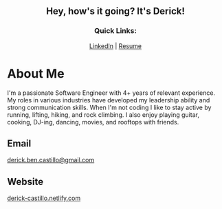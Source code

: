 <h2 align="center">Hey, how's it going? It's Derick! </h2>

<h3 align="center">Quick Links:</h3>
<p align="center">
  <a href="https://linkedin.com/in/dbcastillo">LinkedIn</a> | 
  <a href="https://www.canva.com/design/DAFs9NoYrD4/dH3K7IessWM-Qhlg4eCmFw/view?utm_content=DAFs9NoYrD4&utm_campaign=designshare&utm_medium=link&utm_source=publishsharelink">Resume</a>
</p>

# About Me 

I'm a passionate Software Engineer with 4+ years of relevant experience. My roles in various industries have developed my leadership ability and strong communication skills. When I'm not coding I like to stay active by running, lifting, hiking, and rock climbing. I also enjoy playing guitar, cooking, DJ-ing, dancing, movies, and rooftops with friends.

## Email 
<a href="/">derick.ben.castillo@gmail.com</a>

## Website
<a href="https://derick-castillo.netlify.com">derick-castillo.netlify.com</a>
